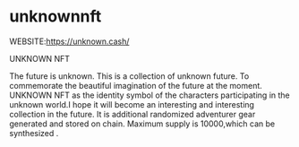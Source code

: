 # unknownnft

WEBSITE:https://unknown.cash/

UNKNOWN NFT

The future is unknown. This is a collection of unknown future. To commemorate the beautiful imagination of the future at the moment. UNKNOWN NFT as the identity symbol of the characters participating in the unknown world.I hope it will become an interesting and interesting collection in the future. It is additional randomized adventurer gear generated and stored on chain. Maximum supply is 10000,which can be synthesized . 
